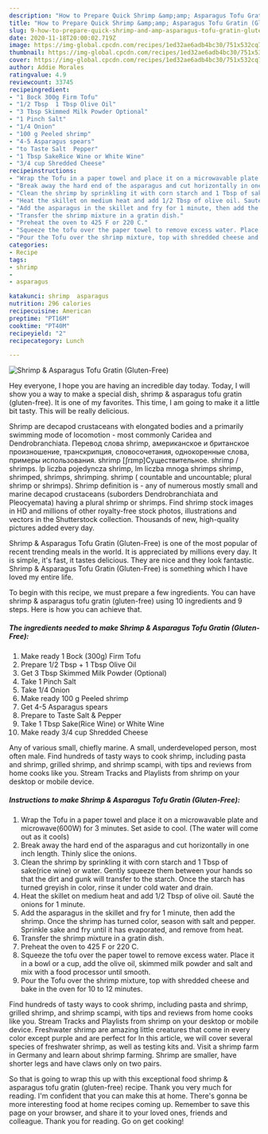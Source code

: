 ```yaml
---
description: "How to Prepare Quick Shrimp &amp;amp; Asparagus Tofu Gratin (Gluten-Free)"
title: "How to Prepare Quick Shrimp &amp;amp; Asparagus Tofu Gratin (Gluten-Free)"
slug: 9-how-to-prepare-quick-shrimp-and-amp-asparagus-tofu-gratin-gluten-free
date: 2020-11-18T20:00:02.719Z
image: https://img-global.cpcdn.com/recipes/1ed32ae6adb4bc30/751x532cq70/shrimp-asparagus-tofu-gratin-gluten-free-recipe-main-photo.jpg
thumbnail: https://img-global.cpcdn.com/recipes/1ed32ae6adb4bc30/751x532cq70/shrimp-asparagus-tofu-gratin-gluten-free-recipe-main-photo.jpg
cover: https://img-global.cpcdn.com/recipes/1ed32ae6adb4bc30/751x532cq70/shrimp-asparagus-tofu-gratin-gluten-free-recipe-main-photo.jpg
author: Addie Morales
ratingvalue: 4.9
reviewcount: 33745
recipeingredient:
- "1 Bock 300g Firm Tofu"
- "1/2 Tbsp  1 Tbsp Olive Oil"
- "3 Tbsp Skimmed Milk Powder Optional"
- "1 Pinch Salt"
- "1/4 Onion"
- "100 g Peeled shrimp"
- "4-5 Asparagus spears"
- "to Taste Salt  Pepper"
- "1 Tbsp SakeRice Wine or White Wine"
- "3/4 cup Shredded Cheese"
recipeinstructions:
- "Wrap the Tofu in a paper towel and place it on a microwavable plate and microwave(600W) for 3 minutes. Set aside to cool. (The water will come out as it cools)"
- "Break away the hard end of the asparagus and cut horizontally in one inch length. Thinly slice the onions."
- "Clean the shrimp by sprinkling it with corn starch and 1 Tbsp of sake(rice wine) or water. Gently squeeze them between your hands so that the dirt and gunk will transfer to the starch. Once the starch has turned greyish in color, rinse it under cold water and drain."
- "Heat the skillet on medium heat and add 1/2 Tbsp of olive oil. Sauté the onions for 1 minute."
- "Add the asparagus in the skillet and fry for 1 minute, then add the shrimp. Once the shrimp has turned color, season with salt and pepper. Sprinkle sake and fry until it has evaporated, and remove from heat."
- "Transfer the shrimp mixture in a gratin dish."
- "Preheat the oven to 425 F or 220 C."
- "Squeeze the tofu over the paper towel to remove excess water. Place it in a bowl or a cup, add the olive oil, skimmed milk powder and salt and mix with a food processor until smooth."
- "Pour the Tofu over the shrimp mixture, top with shredded cheese and bake in the oven for 10 to 12 minutes."
categories:
- Recipe
tags:
- shrimp
- 
- asparagus

katakunci: shrimp  asparagus 
nutrition: 296 calories
recipecuisine: American
preptime: "PT16M"
cooktime: "PT40M"
recipeyield: "2"
recipecategory: Lunch

---
```



![Shrimp &amp; Asparagus Tofu Gratin (Gluten-Free)](https://img-global.cpcdn.com/recipes/1ed32ae6adb4bc30/751x532cq70/shrimp-asparagus-tofu-gratin-gluten-free-recipe-main-photo.jpg)

Hey everyone, I hope you are having an incredible day today. Today, I will show you a way to make a special dish, shrimp &amp; asparagus tofu gratin (gluten-free). It is one of my favorites. This time, I am going to make it a little bit tasty. This will be really delicious.

Shrimp are decapod crustaceans with elongated bodies and a primarily swimming mode of locomotion - most commonly Caridea and Dendrobranchiata. Перевод слова shrimp, американское и британское произношение, транскрипция, словосочетания, однокоренные слова, примеры использования. shrimp [ʃrɪmp]Существительное. shrimp / shrimps. lp liczba pojedyncza shrimp, lm liczba mnoga shrimps shrimp, shrimped, shrimps, shrimping. shrimp ( countable and uncountable; plural shrimp or shrimps). Shrimp definition is - any of numerous mostly small and marine decapod crustaceans (suborders Dendrobranchiata and Pleocyemata) having a plural shrimp or shrimps. Find shrimp stock images in HD and millions of other royalty-free stock photos, illustrations and vectors in the Shutterstock collection. Thousands of new, high-quality pictures added every day.

Shrimp &amp; Asparagus Tofu Gratin (Gluten-Free) is one of the most popular of recent trending meals in the world. It is appreciated by millions every day. It is simple, it's fast, it tastes delicious. They are nice and they look fantastic. Shrimp &amp; Asparagus Tofu Gratin (Gluten-Free) is something which I have loved my entire life.


To begin with this recipe, we must prepare a few ingredients. You can have shrimp &amp; asparagus tofu gratin (gluten-free) using 10 ingredients and 9 steps. Here is how you can achieve that.

<!--inarticleads1-->

##### The ingredients needed to make Shrimp &amp; Asparagus Tofu Gratin (Gluten-Free):

1. Make ready 1 Bock (300g) Firm Tofu
1. Prepare 1/2 Tbsp + 1 Tbsp Olive Oil
1. Get 3 Tbsp Skimmed Milk Powder (Optional)
1. Take 1 Pinch Salt
1. Take 1/4 Onion
1. Make ready 100 g Peeled shrimp
1. Get 4-5 Asparagus spears
1. Prepare to Taste Salt &amp; Pepper
1. Take 1 Tbsp Sake(Rice Wine) or White Wine
1. Make ready 3/4 cup Shredded Cheese


Any of various small, chiefly marine. A small, underdeveloped person, most often male. Find hundreds of tasty ways to cook shrimp, including pasta and shrimp, grilled shrimp, and shrimp scampi, with tips and reviews from home cooks like you. Stream Tracks and Playlists from shrimp on your desktop or mobile device. 

<!--inarticleads2-->

##### Instructions to make Shrimp &amp; Asparagus Tofu Gratin (Gluten-Free):

1. Wrap the Tofu in a paper towel and place it on a microwavable plate and microwave(600W) for 3 minutes. Set aside to cool. (The water will come out as it cools)
1. Break away the hard end of the asparagus and cut horizontally in one inch length. Thinly slice the onions.
1. Clean the shrimp by sprinkling it with corn starch and 1 Tbsp of sake(rice wine) or water. Gently squeeze them between your hands so that the dirt and gunk will transfer to the starch. Once the starch has turned greyish in color, rinse it under cold water and drain.
1. Heat the skillet on medium heat and add 1/2 Tbsp of olive oil. Sauté the onions for 1 minute.
1. Add the asparagus in the skillet and fry for 1 minute, then add the shrimp. Once the shrimp has turned color, season with salt and pepper. Sprinkle sake and fry until it has evaporated, and remove from heat.
1. Transfer the shrimp mixture in a gratin dish.
1. Preheat the oven to 425 F or 220 C.
1. Squeeze the tofu over the paper towel to remove excess water. Place it in a bowl or a cup, add the olive oil, skimmed milk powder and salt and mix with a food processor until smooth.
1. Pour the Tofu over the shrimp mixture, top with shredded cheese and bake in the oven for 10 to 12 minutes.


Find hundreds of tasty ways to cook shrimp, including pasta and shrimp, grilled shrimp, and shrimp scampi, with tips and reviews from home cooks like you. Stream Tracks and Playlists from shrimp on your desktop or mobile device. Freshwater shrimp are amazing little creatures that come in every color except purple and are perfect for In this article, we will cover several species of freshwater shrimp, as well as testing kits and. Visit a shrimp farm in Germany and learn about shrimp farming. Shrimp are smaller, have shorter legs and have claws only on two pairs. 

So that is going to wrap this up with this exceptional food shrimp &amp; asparagus tofu gratin (gluten-free) recipe. Thank you very much for reading. I'm confident that you can make this at home. There's gonna be more interesting food at home recipes coming up. Remember to save this page on your browser, and share it to your loved ones, friends and colleague. Thank you for reading. Go on get cooking!
